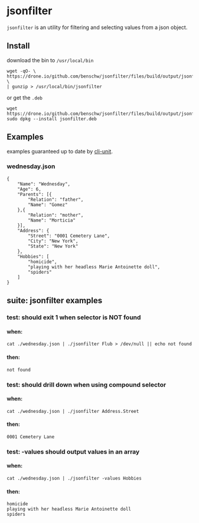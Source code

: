 # jsonfilter

`jsonfilter` is an utility for filtering and selecting values from a json object.

## Install

download the bin to `/usr/local/bin`

	wget -qO- \
	https://drone.io/github.com/benschw/jsonfilter/files/build/output/jsonfilter.gz \
	| gunzip > /usr/local/bin/jsonfilter


or get the `.deb`

	wget https://drone.io/github.com/benschw/jsonfilter/files/build/output/jsonfilter.deb
	sudo dpkg --install jsonfilter.deb



## Examples 
examples guaranteed up to date by [cli-unit](https://github.com/benschw/cli-unit).
### wednesday.json


	{
		"Name": "Wednesday",
		"Age": 6,
		"Parents": [{
			"Relation": "father",
			"Name": "Gomez"
		},{
			"Relation": "mother",
			"Name": "Morticia"
		}],
		"Address": {
			"Street": "0001 Cemetery Lane",
			"City": "New York",
			"State": "New York"
		},
		"Hobbies": [
			"homicide",
			"playing with her headless Marie Antoinette doll",
			"spiders"
		]
	}


## suite: jsonfilter examples
### test: should exit 1 when selector is NOT found
#### when:
	cat ./wednesday.json | ./jsonfilter Flub > /dev/null || echo not found

#### then:
	not found


### test: should drill down when using compound selector
#### when:
	cat ./wednesday.json | ./jsonfilter Address.Street

#### then:
	0001 Cemetery Lane

### test: -values should output values in an array
#### when:
	cat ./wednesday.json | ./jsonfilter -values Hobbies

#### then:
	homicide
	playing with her headless Marie Antoinette doll
	spiders
